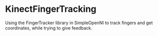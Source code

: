 KinectFingerTracking
====================

Using the FingerTracker library in SimpleOpenNI to track fingers and get coordinates, while trying to give feedback.
